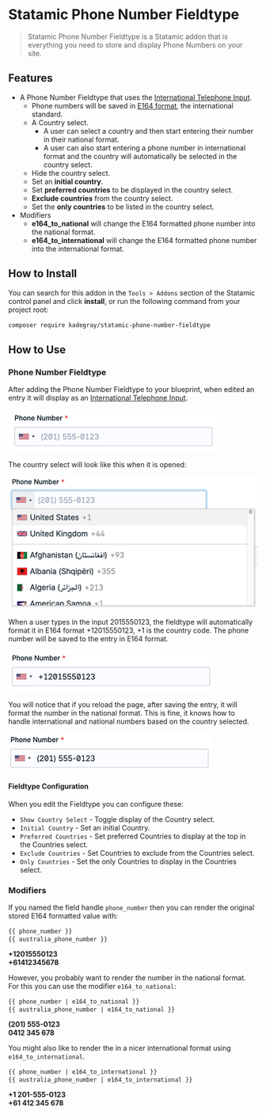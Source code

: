 # Statamic Phone Number Fieldtype

> Statamic Phone Number Fieldtype is a Statamic addon that is everything you need to store and display Phone Numbers on your site.

## Features

- A Phone Number Fieldtype that uses the [International Telephone Input](https://intl-tel-input.com/).
  - Phone numbers will be saved in [E164 format](https://www.twilio.com/docs/glossary/what-e164), the international standard.
  - A Country select.
    - A user can select a country and then start entering their number in their national format.
    - A user can also start entering a phone number in international format and the country will automatically be selected in the country select.
  - Hide the country select.
  - Set an **initial country**.
  - Set **preferred countries** to be displayed in the country select.
  - **Exclude countries** from the country select.
  - Set the **only countries** to be listed in the country select.
- Modifiers
  - **e164_to_national** will change the E164 formatted phone number into the national format.
  - **e164_to_international** will change the E164 formatted phone number into the international format.

## How to Install

You can search for this addon in the `Tools > Addons` section of the Statamic control panel and click **install**, or run the following command from your project root:

```bash
composer require kadegray/statamic-phone-number-fieldtype
```

## How to Use

### Phone Number Fieldtype

After adding the Phone Number Fieldtype to your blueprint, when edited an entry it will display as an [International Telephone Input](https://intl-tel-input.com/).

<img src="readme/images/entry_input.png"
    alt="Phone Number Fieldytype in Entry" />

The country select will look like this when it is opened:

<img src="readme/images/entry_input_countries_select.png"
    alt="Phone Number Fieldytype with Countries select open" />

When a user types in the input 2015550123, the fieldtype will automatically format it in E164 format +12015550123, +1 is the country code. The phone number will be saved to the entry in E164 format.

<img src="readme/images/entry_input_number_entered.png"
    alt="Phone Number Fieldytype with number entered" />

You will notice that if you reload the page, after saving the entry, it will format the number in the national format. This is fine, it knows how to handle international and national numbers based on the country selected.

<img src="readme/images/entry_input_displayed_in_national_format.png"
    alt="Phone Number Fieldytype with number entered" />

#### Fieldtype Configuration

When you edit the Fieldtype you can configure these:

- `Show Country Select` - Toggle display of the Country select.
- `Initial Country` - Set an initial Country.
- `Preferred Countries` - Set preferred Countries to display at the top in the Countries select.
- `Exclude Countries` - Set Countries to exclude from the Countries select.
- `Only Countries` - Set the only Countries to display in the Countries select.

### Modifiers

If you named the field handle `phone_number` then you can render the original stored E164 formatted value with:

```
{{ phone_number }}
{{ australia_phone_number }}
```

**+12015550123**  
**+61412345678**

However, you probably want to render the number in the national format. For this you can use the modifier `e164_to_national`:

```
{{ phone_number | e164_to_national }}
{{ australia_phone_number | e164_to_national }}
```

**(201) 555-0123**  
**0412 345 678**

You might also like to render the in a nicer international format using `e164_to_international`.

```
{{ phone_number | e164_to_international }}
{{ australia_phone_number | e164_to_international }}
```

**+1 201-555-0123**  
**+61 412 345 678**
